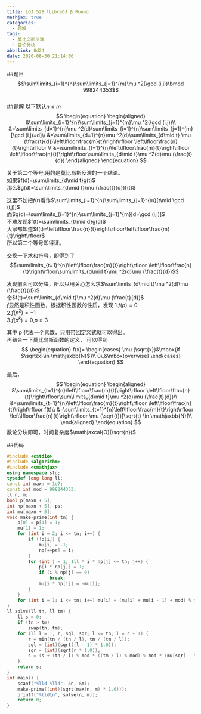```yaml
---
title: LOJ 528「LibreOJ β Round
mathjax: true
categories:
  - 题解
tags:
  - 莫比乌斯反演
  - 数论分块
abbrlink: 8d24
date: 2020-08-30 21:14:00
---
```



##题目
$$\sum\limits_{i=1}^{n}\sum\limits_{j=1}^{m}\mu ^2(\gcd (i,j))\bmod 998244353$$  
##题解
以下默认$n\leq m$
$$
\begin{equation}
\begin{aligned}
&\sum\limits_{i=1}^{n}\sum\limits_{j=1}^{m}\mu ^2(\gcd (i,j))\\
&=\sum\limits_{d=1}^{n}\mu ^2(d)\sum\limits_{i=1}^{n}\sum\limits_{j=1}^{m}[\gcd (i,j)=d]\\
&=\sum\limits_{d=1}^{n}\mu ^2(d)\sum\limits_{d\mid t} \mu (\frac{t}{d})\left\lfloor\frac{m}{t}\right\rfloor \left\lfloor\frac{n}{t}\right\rfloor \\
&=\sum\limits_{t=1}^{n}\left\lfloor\frac{m}{t}\right\rfloor \left\lfloor\frac{n}{t}\right\rfloor\sum\limits_{d\mid t}\mu ^2(d)\mu (\frac{t}{d})
\end{aligned}
\end{equation}
$$

关于第二个等号,用的是莫比乌斯反演的一个结论。  
如果$f(d)=\sum\limits_{d\mid t}g(t)$  
那么$g(d)=\sum\limits_{d\mid t}\mu (\frac{t}{d})f(t)$  

这里不妨把$f(t)$看作$\sum\limits_{i=1}^{n}\sum\limits_{j=1}^{m}[t\mid \gcd (i,j)]$  
而$g(d)=\sum\limits_{i=1}^{n}\sum\limits_{j=1}^{m}[d=\gcd (i,j)]$  
不难发现$f(t)=\sum\limits_{t\mid d}g(d)$  
大家都知道$f(t)=\left\lfloor\frac{n}{t}\right\rfloor\left\lfloor\frac{m}{t}\right\rfloor$  
所以第二个等号即得证。  

交换一下求和符号，即得到了$$\sum\limits_{t=1}^{n}\left\lfloor\frac{m}{t}\right\rfloor \left\lfloor\frac{n}{t}\right\rfloor\sum\limits_{d\mid t}\mu ^2(d)\mu (\frac{t}{d})$$  

发现前面可以分块，所以只用关心怎么求$\sum\limits_{d\mid t}\mu ^2(d)\mu (\frac{t}{d})$  
令$f(t)=\sum\limits_{d\mid t}\mu ^2(d)\mu (\frac{t}{d})$  
$f$显然是积性函数，根据积性函数的性质，发现
1.$f(p)=0$  
2.$f(p^2)=-1$  
3.$f(p^k)=0$,$p\geq 3$  

其中 p 代表一个素数，只用带回定义式就可以得出。  
再结合一下莫比乌斯函数的定义， 可以得到
$$
\begin{equation}
    f(x)=
   \begin{cases}
   \mu (\sqrt{x})&\mbox{if $\sqrt{x}\in \mathjaxbb{N}$}\\
   0\,&\mbox{overwise}
   \end{cases}
\end{equation}
$$  

最后， 
$$
\begin{equation}
\begin{aligned}
&\sum\limits_{t=1}^{n}\left\lfloor\frac{m}{t}\right\rfloor \left\lfloor\frac{n}{t}\right\rfloor\sum\limits_{d\mid t}\mu ^2(d)\mu (\frac{t}{d})\\
&=\sum\limits_{t=1}^{n}\left\lfloor\frac{m}{t}\right\rfloor \left\lfloor\frac{n}{t}\right\rfloor f(t)\\
&=\sum\limits_{t=1}^{n}\left\lfloor\frac{m}{t}\right\rfloor \left\lfloor\frac{n}{t}\right\rfloor \mu (\sqrt{t})[\sqrt{t} \in \mathjaxbb{N}]\\
\end{aligned}
\end{equation}
$$
数论分块即可，时间复杂度$\mathjaxcal{O}(\sqrt{n})$

##代码
```cpp
#include <cstdio>
#include <algorithm>
#include <cmathjax>
using namespace std;
typedef long long ll;
const int maxn = 1e7;
const int mod = 998244353;
ll n, m;
bool p[maxn + 5];
int np[maxn + 5], ps;
int mu[maxn + 5];
void make-prime(int tn) {
    p[0] = p[1] = 1;
    mu[1] = 1;
    for (int i = 2; i <= tn; i++) {
        if (!p[i]) {
            mu[i] = -1;
            np[++ps] = i;
        }
        for (int j = 1; 1ll * i * np[j] <= tn; j++) {
            p[i * np[j]] = 1;
            if (i % np[j] == 0)
                break;
            mu[i * np[j]] = -mu[i];
        }
    }
    for (int i = 1; i <= tn; i++) mu[i] = (mu[i] + mu[i - 1] + mod) % mod;
}
ll solve(ll tn, ll tm) {
    ll s = 0;
    if (tn > tm)
        swap(tn, tm);
    for (ll l = 1, r, sql, sqr; l <= tn; l = r + 1) {
        r = min(tn / (tn / l), tm / (tm / l));
        sql = (int)(sqrt((l - 1) * 1.0));
        sqr = (int)(sqrt(r * 1.0));
        s = (s + (tn / l) % mod * ((tm / l) % mod) % mod * (mu[sqr] - mu[sql] + mod) % mod) % mod;
    }
    return s;
}
int main() {
    scanf("%lld %lld", &n, &m);
    make-prime((int)(sqrt(max(n, m) * 1.0)));
    printf("%lld\n", solve(n, m));
    return 0;
}
```
